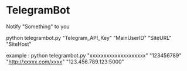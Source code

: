 # TelegramBot
Notify "Something" to you

python telegrambot.py "Telegram_API_Key" "MainUserID" "SiteURL" "SiteHost"

example : python telegrambot.py "xxxxxxxxxxxxxxxxxxxx" "123456789" "http://xxxxx.com/xxxx" "123.456.789.123:5000"